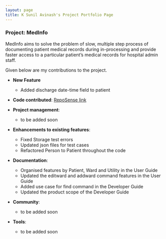 ```yaml
---
layout: page
title: K Sunil Avinash's Project Portfolio Page
---
```


### Project: MedInfo

MedInfo aims to solve the problem of slow, multiple step process of documenting patient medical records during in-processing and provide faster access to a particular patient’s medical records for hospital admin staff.

Given below are my contributions to the project.

- **New Feature**
    - Added discharge date-time field to patient

- **Code contributed**: [RepoSense link](https://nus-cs2103-ay2223s2.github.io/tp-dashboard/?search=ksunil2001&breakdown=true)

- **Project management**:
    - to be added soon

- **Enhancements to existing features**:
    - Fixed Storage test errors
    - Updated json files for test cases
    - Refactored Person to Patient throughout the code

- **Documentation**:
    - Organised features by Patient, Ward and Utility in the User Guide
    - Updated the editward and addward command features in the User Guide
    - Added use case for find command in the Developer Guide
    - Updated the product scope of the Developer Guide

- **Community**:
    - to be added soon

- **Tools**:
    - to be added soon
